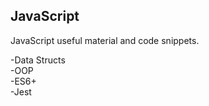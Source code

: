 ## JavaScript 

JavaScript useful material and code snippets. 

-Data Structs   
-OOP   
-ES6+   
-Jest

